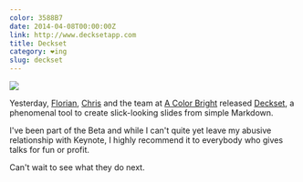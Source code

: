 ```yaml
---
color: 3588B7
date: 2014-04-08T00:00:00Z
link: http://www.decksetapp.com
title: Deckset
category: ❤ing
slug: deckset
---
```


<div class="image">
    <a href="http://www.decksetapp.com">
        <img src="/img/deckset.png">
    </a>
</div>

Yesterday, [Florian], [Chris] and the team at [A Color Bright][acb] released
[Deckset], a phenomenal tool to create slick-looking slides from simple
Markdown.

I've been part of the Beta and while I can't quite yet leave my abusive
relationship with Keynote, I highly recommend it to everybody who gives talks
for fun or profit.

Can't wait to see what they do next.

[florian]:  https://twitter.com/floriankugler
[chris]: https://twitter.com/chriseidhof
[acb]: https://twitter.com/acolorbright
[deckset]: http://www.decksetapp.com
